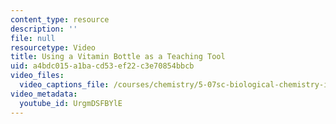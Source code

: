 ```yaml
---
content_type: resource
description: ''
file: null
resourcetype: Video
title: Using a Vitamin Bottle as a Teaching Tool
uid: a4bdc015-a1ba-cd53-ef22-c3e70854bbcb
video_files:
  video_captions_file: /courses/chemistry/5-07sc-biological-chemistry-i-fall-2013/instructor-insights/using-a-vitamin-bottle-as-a-teaching-tool/UrgmDSFBYlE.vtt
video_metadata:
  youtube_id: UrgmDSFBYlE
---
```

